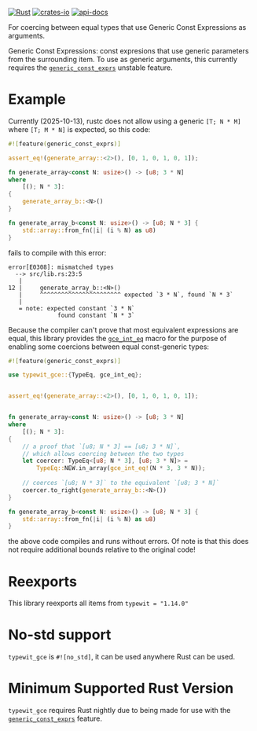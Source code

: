 [![Rust](https://github.com/rodrimati1992/typewit_gce/workflows/Rust/badge.svg)](https://github.com/rodrimati1992/typewit_gce/actions)
[![crates-io](https://img.shields.io/crates/v/typewit_gce.svg)](https://crates.io/crates/typewit_gce)
[![api-docs](https://docs.rs/typewit_gce/badge.svg)](https://docs.rs/typewit_gce/*)

For coercing between equal types that use Generic Const Expressions as arguments.

Generic Const Expressions: 
const expresions that use generic parameters from the surrounding item.
To use as generic arguments, this currently requires the [`generic_const_exprs`]
unstable feature.

# Example

Currently (2025-10-13), 
rustc does not allow using a generic `[T; N * M]` where `[T; M * N]` is expected,
so this code:
```rust
#![feature(generic_const_exprs)]

assert_eq!(generate_array::<2>(), [0, 1, 0, 1, 0, 1]);

fn generate_array<const N: usize>() -> [u8; 3 * N] 
where
    [(); N * 3]:
{
    generate_array_b::<N>()
}

fn generate_array_b<const N: usize>() -> [u8; N * 3] {
    std::array::from_fn(|i| (i % N) as u8)
}
```
fails to compile with this error:
```text
error[E0308]: mismatched types
  --> src/lib.rs:23:5
   |
12 |     generate_array_b::<N>()
   |     ^^^^^^^^^^^^^^^^^^^^^^^ expected `3 * N`, found `N * 3`
   |
   = note: expected constant `3 * N`
              found constant `N * 3`
```

Because the compiler can't prove that most equivalent expressions are equal,
this library provides the [`gce_int_eq`] macro for
the purpose of enabling some coercions between equal const-generic types:
```rust
#![feature(generic_const_exprs)]

use typewit_gce::{TypeEq, gce_int_eq};


assert_eq!(generate_array::<2>(), [0, 1, 0, 1, 0, 1]);


fn generate_array<const N: usize>() -> [u8; 3 * N] 
where
    [(); N * 3]:
{
    // a proof that `[u8; N * 3] == [u8; 3 * N]`, 
    // which allows coercing between the two types
    let coercer: TypeEq<[u8; N * 3], [u8; 3 * N]> = 
        TypeEq::NEW.in_array(gce_int_eq!(N * 3, 3 * N));
    
    // coerces `[u8; N * 3]` to the equivalent `[u8; 3 * N]`
    coercer.to_right(generate_array_b::<N>())
}

fn generate_array_b<const N: usize>() -> [u8; N * 3] {
    std::array::from_fn(|i| (i % N) as u8)
}
```
the above code compiles and runs without errors.
Of note is that this does not require additional bounds relative to the original code!


# Reexports

This library reexports all items from `typewit = "1.14.0"`

# No-std support

`typewit_gce` is `#![no_std]`, it can be used anywhere Rust can be used.

# Minimum Supported Rust Version

`typewit_gce` requires Rust nightly due to being made for use with the
[`generic_const_exprs`] feature.


[`generic_const_exprs`
]: https://doc.rust-lang.org/unstable-book/language-features/generic-const-exprs.html
[`gce_int_eq`]: https://docs.rs/typewit_gce/latest/typewit_gce/macro.gce_int_eq.html